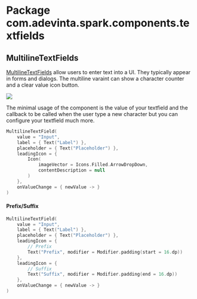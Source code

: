 # Package com.adevinta.spark.components.textfields

## MultilineTextFields

[MultilineTextFields](https://spark.adevinta.com/1186e1705/p/365c2e-text-viewarea/b/0658e2) allow users to enter text into a UI. They typically appear in forms and dialogs.
The multiline varaint can show a character counter and a clear value icon button.

![](../../images/com.adevinta.spark.textfields_TextFieldDocScreenshot_multilineTextFieldShowcase__light.png)

The minimal usage of the component is the value of your textfield and the callback to be called
when the user type a new character but you can configure your textfield much more.

```kotlin
MultilineTextField(
    value = "Input",
    label = { Text("Label") },
    placeholder = { Text("Placeholder") },
    leadingIcon = {
        Icon(
            imageVector = Icons.Filled.ArrowDropDown,
            contentDescription = null
        )
    },
    onValueChange = { newValue -> }
)
```

#### Prefix/Suffix

```kotlin
MultilineTextField(
    value = "Input",
    label = { Text("Label") },
    placeholder = { Text("Placeholder") },
    leadingIcon = {
        // Prefix
        Text("Prefix", modifier = Modifier.padding(start = 16.dp))
    },
    leadingIcon = {
        // Suffix
        Text("Suffix", modifier = Modifier.padding(end = 16.dp))
    },
    onValueChange = { newValue -> }
)
```
